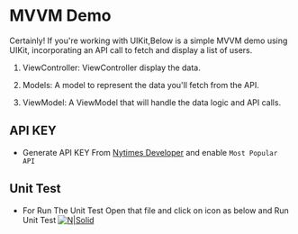 
# MVVM Demo

Certainly! If you're working with UIKit,Below is a simple MVVM demo using UIKit, incorporating an API call to fetch and display a list of users.


1. ViewController:
ViewController display the data.

2. Models:
A model to represent the data you'll fetch from the API.

3. ViewModel:
A ViewModel that will handle the data logic and API calls.

## API KEY
- Generate API KEY From [Nytimes Developer](https://developer.nytimes.com/) and enable `Most Popular API`


## Unit Test
- For Run The Unit Test Open that file and click on icon as below and Run Unit Test
[![N|Solid](https://github.com/yashbarot1240/MVVM-CleanCode/blob/Feature/NyArticleList/MVVMDemo/Screenshots/UnitTest.png)]()
